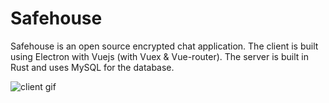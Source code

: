 # Safehouse
Safehouse is an open source encrypted chat application. The client is built using Electron with Vuejs (with Vuex &amp; Vue-router). The server is built in Rust and uses MySQL for the database.

![client gif](https://i.gyazo.com/80d2d03f045a0033178f8604720e9801.gif)

